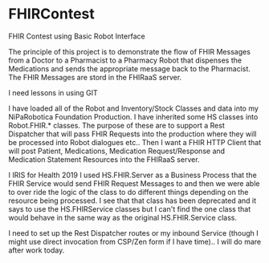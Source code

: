 # FHIRContest
FHIR Contest using Basic Robot Interface

The principle of this project is to demonstrate the flow of FHIR Messages from a Doctor to a Pharmacist to a Pharmacy Robot that dispenses the Medications and sends the appropriate message back to the Pharmacist. The FHIR Messages are stord in the FHIRaaS server.

I need lessons in using GIT

I have loaded all of the Robot and Inventory/Stock Classes and data into my NiPaRobotica Foundation Production. I have inherited some HS classes into Robot.FHIR.* classes. The purpose of these are to support a Rest Dispatcher that will pass FHIR Requests into the production where they will be processed into Robot dialogues etc.. Then I want a FHIR HTTP Client that will post Patient, Medications, Medication Request/Response and Medication Statement Resources into the FHIRaaS server.

I IRIS for Health 2019 I used HS.FHIR.Server as a Business Process that the FHIR Service would send FHIR Request Messages to and then we were able to over ride the logic of the class to do different things depending on the resource being processed. I see that that class has been deprecated and it says to use the HS.FHIRService classes but I can't find the one class that would behave in the same way as the original HS.FHIR.Service class.

I need to set up the Rest Dispatcher routes or my inbound Service (though I might use direct invocation from CSP/Zen form if I have time).. I will do mare after work today.
